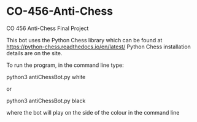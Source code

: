 # CO-456-Anti-Chess
CO 456 Anti-Chess Final Project

This bot uses the Python Chess library which can be found at https://python-chess.readthedocs.io/en/latest/
Python Chess installation details are on the site.

To run the program, in the command line type:

python3 antiChessBot.py white

or 

python3 antiChessBot.py black

where the bot will play on the side of the colour in the command line
